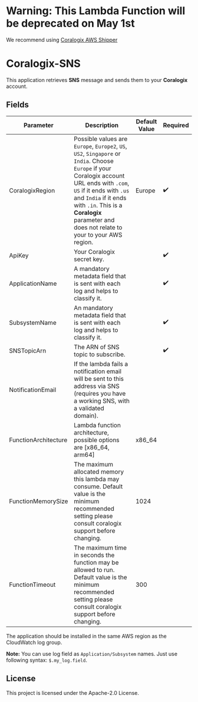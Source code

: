 # Warning: This Lambda Function will be deprecated on May 1st
We recommend using [Coralogix AWS Shipper](https://github.com/coralogix/coralogix-aws-shipper/tree/master)

# Coralogix-SNS

This application retrieves **SNS** message and sends them to your **Coralogix** account.

## Fields

| Parameter | Description | Default Value | Required |
|---|---|---|---|
| CoralogixRegion | Possible values are `Europe`, `Europe2`, `US`, `US2`, `Singapore` or `India`. Choose `Europe` if your Coralogix account URL ends with `.com`, `US` if it ends with `.us` and `India` if it ends with `.in`. This is a **Coralogix** parameter and does not relate to your to your AWS region. | Europe | :heavy_check_mark: |
| ApiKey | Your Coralogix secret key. |   | :heavy_check_mark: |
| ApplicationName | A mandatory metadata field that is sent with each log and helps to classify it.|   | :heavy_check_mark: |
| SubsystemName | An mandatory metadata field that is sent with each log and helps to classify it.|   | :heavy_check_mark: |
| SNSTopicArn | The ARN of SNS topic to subscribe.|   | :heavy_check_mark: |
| NotificationEmail | If the lambda fails a notification email will be sent to this address via SNS (requires you have a working SNS, with a validated domain).| | |
| FunctionArchitecture | Lambda function architecture, possible options are [x86_64, arm64]| x86_64 ||
| FunctionMemorySize | The maximum allocated memory this lambda may consume. Default value is the minimum recommended setting please consult coralogix support before changing. | 1024 |  |
| FunctionTimeout | The maximum time in seconds the function may be allowed to run. Default value is the minimum recommended setting please consult coralogix support before changing. | 300 |  |

The application should be installed in the same AWS region as the CloudWatch log group.

**Note:** You can use log field as `Application/Subsystem` names. Just use following syntax: `$.my_log.field`.

## License

This project is licensed under the Apache-2.0 License.

